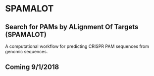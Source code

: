 # SPAMALOT

## Search for PAMs by ALignment Of Targets (SPAMALOT)

A computational workflow for predicting CRISPR PAM sequences from genomic sequences.

## Coming 9/1/2018
